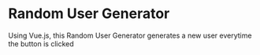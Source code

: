 # Random User Generator

Using Vue.js, this Random User Generator generates a new user everytime the button is clicked
